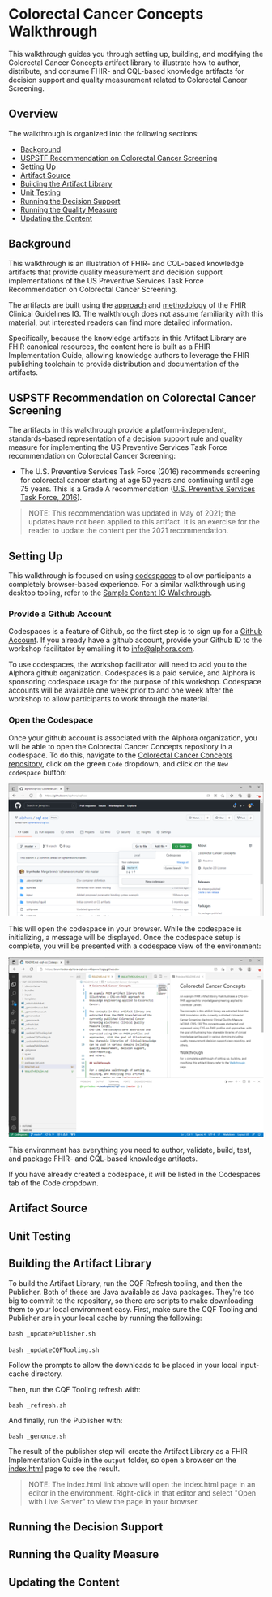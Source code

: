 # Colorectal Cancer Concepts Walkthrough

This walkthrough guides you through setting up, building, and modifying the Colorectal Cancer Concepts artifact library to illustrate how to author, distribute, and consume FHIR- and CQL-based knowledge artifacts for decision support and quality measurement related to Colorectal Cancer Screening.

## Overview

The walkthrough is organized into the following sections:

* [Background](#background)
* [USPSTF Recommendation on Colorectal Cancer Screening](#uspstf-recommendation-on-colorectal-cancer-screening)
* [Setting Up](#setting-up)
* [Artifact Source](#artifact-source)
* [Building the Artifact Library](#building-the-artifact-library)
* [Unit Testing](#unit-testing)
* [Running the Decision Support](#running-the-decision-support)
* [Running the Quality Measure](#running-the-quality-measure)
* [Updating the Content](#updating-the-content)

## Background

This walkthrough is an illustration of FHIR- and CQL-based knowledge artifacts that provide quality measurement and decision support implementations of the US Preventive Services Task Force Recommendation on Colorectal Cancer Screening.

The artifacts are built using the [approach](https://hl7.org/fhir/uv/cpg/approach.html) and [methodology](https://hl7.org/fhir/uv/cpg/methodology.html) of the FHIR Clinical Guidelines IG. The walkthrough does not assume familiarity with this material, but interested readers can find more detailed information.

Specifically, because the knowledge artifacts in this Artifact Library are FHIR canonical resources, the content here is built as a FHIR Implementation Guide, allowing knowledge authors to leverage the FHIR publishing toolchain to provide distribution and documentation of the artifacts.

## USPSTF Recommendation on Colorectal Cancer Screening

The artifacts in this walkthrough provide a platform-independent, standards-based representation of a decision support rule and quality measure for implementing the US Preventive Services Task Force recommendation on Colorectal Cancer Screening:

* The U.S. Preventive Services Task Force (2016) recommends screening for colorectal cancer starting at age 50 years and continuing until age 75 years. This is a Grade A recommendation ([U.S. Preventive Services Task Force, 2016](https://www.uspreventiveservicestaskforce.org/uspstf/recommendation/colorectal-cancer-screening-june-2016)).

> NOTE: This recommendation was updated in May of 2021; the updates have not been applied to this artifact. It is an exercise for the reader to update the content per the 2021 recommendation.

## Setting Up

This walkthrough is focused on using [codespaces](https://github.com/features/codespaces) to allow participants a completely browser-based experience. For a similar walkthrough using desktop tooling, refer to the [Sample Content IG Walkthrough](https://github.com/cqframework/content-ig-walkthrough).

### Provide a Github Account

Codespaces is a feature of Github, so the first step is to sign up for a [Github Account](https://github.com/signup). If you already have a github account, provide your Github ID to the workshop facilitator by emailing it to <info@alphora.com>.

To use codespaces, the workshop facilitator will need to add you to the Alphora github organization. Codespaces is a paid service, and Alphora is sponsoring codespace usage for the purpose of this workshop. Codespace accounts will be available one week prior to and one week after the workshop to allow participants to work through the material.

### Open the Codespace

Once your github account is associated with the Alphora organization, you will be able to open the Colorectal Cancer Concepts repository in a codespace. To do this, navigate to the [Colorectal Cancer Concepts repository](https://github.com/alphora/cqf-ccc), click on the green `Code` dropdown, and click on the `New codespace` button:

![New codespace](images/new-codespace.png)

This will open the codespace in your browser. While the codespace is initializing, a message will be displayed. Once the codespace setup is complete, you will be presented with a codespace view of the environment:

![Codespace environment](images/codespace-environment.png)

This environment has everything you need to author, validate, build, test, and package FHIR- and CQL-based knowledge artifacts.

If you have already created a codespace, it will be listed in the Codespaces tab of the Code dropdown.

## Artifact Source

## Unit Testing

## Building the Artifact Library

To build the Artifact Library, run the CQF Refresh tooling, and then the Publisher. Both of these are Java available as Java packages. They're too big to commit to the repository, so there are scripts to make downloading them to your local environment easy. First, make sure the CQF Tooling and Publisher are in your local cache by running the following:

    bash _updatePublisher.sh

    bash _updateCQFTooling.sh

Follow the prompts to allow the downloads to be placed in your local input-cache directory.

Then, run the CQF Tooling refresh with:

    bash _refresh.sh

And finally, run the Publisher with:

    bash _genonce.sh

The result of the publisher step will create the Artifact Library as a FHIR Implementation Guide in the `output` folder, so open a browser on the [index.html](output/index.html) page to see the result.

> NOTE: The index.html link above will open the index.html page in an editor in the environment. Right-click in that editor and select "Open with Live Server" to view the page in your browser.

## Running the Decision Support

## Running the Quality Measure

## Updating the Content

